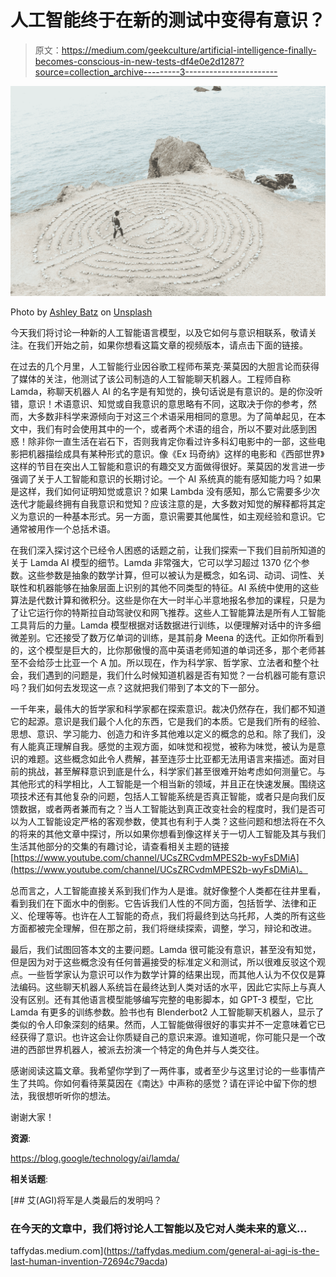 # 人工智能终于在新的测试中变得有意识？

> 原文：<https://medium.com/geekculture/artificial-intelligence-finally-becomes-conscious-in-new-tests-df4e0e2d1287?source=collection_archive---------3----------------------->

![](img/eb46c8d86f99b2e6d545a024a87116e2.png)

Photo by [Ashley Batz](https://unsplash.com/@ashleybatz?utm_source=medium&utm_medium=referral) on [Unsplash](https://unsplash.com?utm_source=medium&utm_medium=referral)

今天我们将讨论一种新的人工智能语言模型，以及它如何与意识相联系，敬请关注。在我们开始之前，如果你想看这篇文章的视频版本，请点击下面的链接。

在过去的几个月里，人工智能行业因谷歌工程师布莱克·莱莫因的大胆言论而获得了媒体的关注，他测试了该公司制造的人工智能聊天机器人。工程师自称 Lamda，称聊天机器人 AI 的名字是有知觉的，换句话说是有意识的。是的你没听错，意识！术语意识、知觉或自我意识的意思略有不同，这取决于你的参考，然而，大多数非科学来源倾向于对这三个术语采用相同的意思。为了简单起见，在本文中，我们有时会使用其中的一个，或者两个术语的组合，所以不要对此感到困惑！除非你一直生活在岩石下，否则我肯定你看过许多科幻电影中的一部，这些电影把机器描绘成具有某种形式的意识。像《Ex 玛奇纳》这样的电影和《西部世界》这样的节目在突出人工智能和意识的有趣交叉方面做得很好。莱莫因的发言进一步强调了关于人工智能和意识的长期讨论。一个 AI 系统真的能有感知能力吗？如果是这样，我们如何证明知觉或意识？如果 Lambda 没有感知，那么它需要多少次迭代才能最终拥有自我意识和觉知？应该注意的是，大多数对知觉的解释都将其定义为意识的一种基本形式。另一方面，意识需要其他属性，如主观经验和意识。它通常被用作一个总括术语。

在我们深入探讨这个已经令人困惑的话题之前，让我们探索一下我们目前所知道的关于 Lamda AI 模型的细节。Lamda 非常强大，它可以学习超过 1370 亿个参数。这些参数是抽象的数学计算，但可以被认为是概念，如名词、动词、词性、关联性和机器能够在抽象层面上识别的其他不同类型的特征。AI 系统中使用的这些算法是代数计算和微积分。这些是你在大一时半心半意地报名参加的课程，只是为了让它运行你的特斯拉自动驾驶仪和网飞推荐。这些人工智能算法是所有人工智能工具背后的力量。Lamda 模型根据对话数据进行训练，以便理解对话中的许多细微差别。它还接受了数万亿单词的训练，是其前身 Meena 的迭代。正如你所看到的，这个模型是巨大的，比你那傲慢的高中英语老师知道的单词还多，那个老师甚至不会给莎士比亚一个 A 加。所以现在，作为科学家、哲学家、立法者和整个社会，我们遇到的问题是，我们什么时候知道机器是否有知觉？一台机器可能有意识吗？我们如何去发现这一点？这就把我们带到了本文的下一部分。

一千年来，最伟大的哲学家和科学家都在探索意识。裁决仍然存在，我们都不知道它的起源。意识是我们最个人化的东西，它是我们的本质。它是我们所有的经验、思想、意识、学习能力、创造力和许多其他难以定义的概念的总和。除了我们，没有人能真正理解自我。感觉的主观方面，如味觉和视觉，被称为味觉，被认为是意识的难题。这些概念如此令人费解，甚至连莎士比亚都无法用语言来描述。面对目前的挑战，甚至解释意识到底是什么，科学家们甚至很难开始考虑如何测量它。与其他形式的科学相比，人工智能是一个相当新的领域，并且正在快速发展。围绕这项技术还有其他复杂的问题，包括人工智能系统是否真正智能，或者只是向我们反馈数据，或者两者兼而有之？当人工智能达到真正改变社会的程度时，我们是否可以为人工智能设定严格的客观参数，使其也有利于人类？这些问题和想法将在不久的将来的其他文章中探讨，所以如果你想看到像这样关于一切人工智能及其与我们生活其他部分的交集的有趣讨论，请查看相关主题的链接[https://www.youtube.com/channel/UCsZRCvdmMPES2b-wyFsDMiA](https://www.youtube.com/channel/UCsZRCvdmMPES2b-wyFsDMiA)。

总而言之，人工智能直接关系到我们作为人是谁。就好像整个人类都在往井里看，看到我们在下面水中的倒影。它告诉我们人性的不同方面，包括哲学、法律和正义、伦理等等。也许在人工智能的奇点，我们将最终到达乌托邦，人类的所有这些方面都被完全理解，但在那之前，我们将继续探索，调整，学习，辩论和改进。

最后，我们试图回答本文的主要问题。Lamda 很可能没有意识，甚至没有知觉，但是因为对于这些概念没有任何普遍接受的标准定义和测试，所以很难反驳这个观点。一些哲学家认为意识可以作为数学计算的结果出现，而其他人认为不仅仅是算法编码。这些聊天机器人系统旨在最终达到人类对话的水平，因此它实际上与真人没有区别。还有其他语言模型能够编写完整的电影脚本，如 GPT-3 模型，它比 Lamda 有更多的训练参数。脸书也有 Blenderbot2 人工智能聊天机器人，显示了类似的令人印象深刻的结果。然而，人工智能做得很好的事实并不一定意味着它已经获得了意识。也许这会让你质疑自己的意识来源。谁知道呢，你可能只是一个改进的西部世界机器人，被派去扮演一个特定的角色并与人类交往。

感谢阅读这篇文章。我希望你学到了一两件事，或者至少与这里讨论的一些事情产生了共鸣。你如何看待莱莫因在《南达》中声称的感觉？请在评论中留下你的想法，我很想听听你的想法。

谢谢大家！

**资源**:

https://blog.google/technology/ai/lamda/

**相关话题**:

[](https://taffydas.medium.com/general-ai-agi-is-the-last-human-invention-72694c79acda) [## 艾(AGI)将军是人类最后的发明吗？

### 在今天的文章中，我们将讨论人工智能以及它对人类未来的意义…

taffydas.medium.com](https://taffydas.medium.com/general-ai-agi-is-the-last-human-invention-72694c79acda)